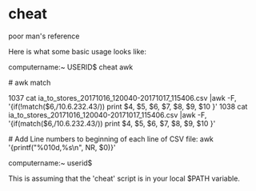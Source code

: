 # cheat
poor man's reference

Here is what some basic usage looks like:



 computername:~ USERID$ cheat awk

 \# awk match

 1037  cat ia_to_stores_20171016_120040-20171017_115406.csv |awk -F\, '{if(!match($6,/10\.6\.232\.43/)) print $4, $5, $6, $7, $8, $9, $10 }'
  1038  cat ia_to_stores_20171016_120040-20171017_115406.csv |awk -F\, '{if(match($6,/10\.6\.232\.43/)) print $4, $5, $6, $7,  $8, $9, $10 }'

 \# Add Line numbers to beginning of each line of CSV file:
 awk '{printf("%010d,%s\n", NR, $0)}'

 computername:~ userid$


This is assuming that the 'cheat' script is in your local $PATH variable.

